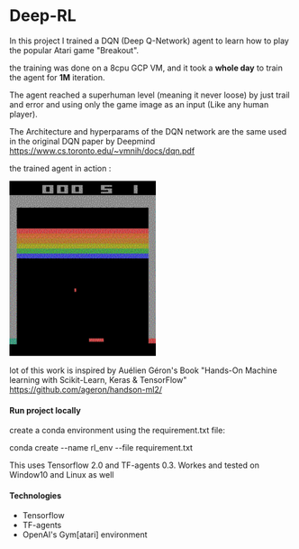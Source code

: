 # Deep-RL
In this project I trained a DQN (Deep Q-Network) agent 
to learn how to play the popular Atari game "Breakout".

the training was done on a 8cpu GCP VM, 
and it took a **whole day** to train the agent for **1M**
iteration. 

The agent reached a superhuman level
(meaning it never loose) by just trail
and error and using only the game image as an input
(Like any human player).  

The Architecture and hyperparams of the DQN network
are the same used in the original DQN paper by Deepmind
https://www.cs.toronto.edu/~vmnih/docs/dqn.pdf

the trained agent in action :

<img src="breakout.gif" width="260" height="310"/>


lot of this work is inspired by Auélien Géron's Book
"Hands-On Machine learning with Scikit-Learn, Keras
 & TensorFlow" https://github.com/ageron/handson-ml2/

#### Run project locally

create a conda environment using the requirement.txt file:

conda create --name rl_env --file requirement.txt

This uses Tensorflow 2.0 and TF-agents 0.3. 
Workes and tested on Window10 and Linux as well  


#### Technologies

* Tensorflow
* TF-agents
* OpenAI's Gym[atari] environment
